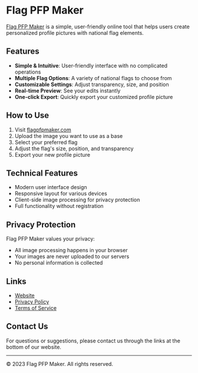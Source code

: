 # Flag PFP Maker

[Flag PFP Maker](https://flagpfpmaker.com) is a simple, user-friendly online tool that helps users create personalized profile pictures with national flag elements.

## Features

- **Simple & Intuitive**: User-friendly interface with no complicated operations
- **Multiple Flag Options**: A variety of national flags to choose from
- **Customizable Settings**: Adjust transparency, size, and position
- **Real-time Preview**: See your edits instantly
- **One-click Export**: Quickly export your customized profile picture

## How to Use

1. Visit [flagpfpmaker.com](https://flagpfpmaker.com)
2. Upload the image you want to use as a base
3. Select your preferred flag
4. Adjust the flag's size, position, and transparency
5. Export your new profile picture

## Technical Features

- Modern user interface design
- Responsive layout for various devices
- Client-side image processing for privacy protection
- Full functionality without registration

## Privacy Protection

Flag PFP Maker values your privacy:
- All image processing happens in your browser
- Your images are never uploaded to our servers
- No personal information is collected

## Links

- [Website](https://flagpfpmaker.com)
- [Privacy Policy](https://flagpfpmaker.com/privacy.html)
- [Terms of Service](https://flagpfpmaker.com/terms.html)

## Contact Us

For questions or suggestions, please contact us through the links at the bottom of our website.

---

© 2023 Flag PFP Maker. All rights reserved.
